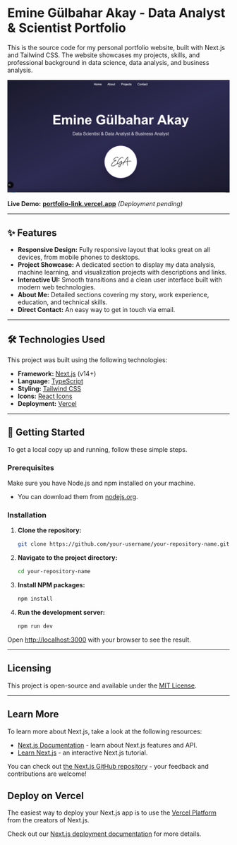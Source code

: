 # Emine Gülbahar Akay - Data Analyst & Scientist Portfolio

This is the source code for my personal portfolio website, built with Next.js and Tailwind CSS. The website showcases my projects, skills, and professional background in data science, data analysis, and business analysis.

[![Portfolio Screenshot](public/projects/ana.png)](https://your-live-url.vercel.app)

**Live Demo:** [**portfolio-link.vercel.app**](https://your-live-url.vercel.app) *(Deployment pending)*

---

## ✨ Features

- **Responsive Design:** Fully responsive layout that looks great on all devices, from mobile phones to desktops.
- **Project Showcase:** A dedicated section to display my data analysis, machine learning, and visualization projects with descriptions and links.
- **Interactive UI:** Smooth transitions and a clean user interface built with modern web technologies.
- **About Me:** Detailed sections covering my story, work experience, education, and technical skills.
- **Direct Contact:** An easy way to get in touch via email.

---

## 🛠️ Technologies Used

This project was built using the following technologies:

- **Framework:** [Next.js](https://nextjs.org/) (v14+)
- **Language:** [TypeScript](https://www.typescriptlang.org/)
- **Styling:** [Tailwind CSS](https://tailwindcss.com/)
- **Icons:** [React Icons](https://react-icons.github.io/react-icons/)
- **Deployment:** [Vercel](https://vercel.com/)

---

## 🚀 Getting Started

To get a local copy up and running, follow these simple steps.

### Prerequisites

Make sure you have Node.js and npm installed on your machine.
- You can download them from [nodejs.org](https://nodejs.org/).

### Installation

1. **Clone the repository:**
   ```sh
   git clone https://github.com/your-username/your-repository-name.git
   ```
2. **Navigate to the project directory:**
   ```sh
   cd your-repository-name
   ```
3. **Install NPM packages:**
   ```sh
   npm install
   ```
4. **Run the development server:**
   ```sh
   npm run dev
   ```

Open [http://localhost:3000](http://localhost:3000) with your browser to see the result.

---

## Licensing

This project is open-source and available under the [MIT License](LICENSE).

---

## Learn More

To learn more about Next.js, take a look at the following resources:

- [Next.js Documentation](https://nextjs.org/docs) - learn about Next.js features and API.
- [Learn Next.js](https://nextjs.org/learn) - an interactive Next.js tutorial.

You can check out [the Next.js GitHub repository](https://github.com/vercel/next.js) - your feedback and contributions are welcome!

## Deploy on Vercel

The easiest way to deploy your Next.js app is to use the [Vercel Platform](https://vercel.com/new?utm_medium=default-template&filter=next.js&utm_source=create-next-app&utm_campaign=create-next-app-readme) from the creators of Next.js.

Check out our [Next.js deployment documentation](https://nextjs.org/docs/app/building-your-application/deploying) for more details.
